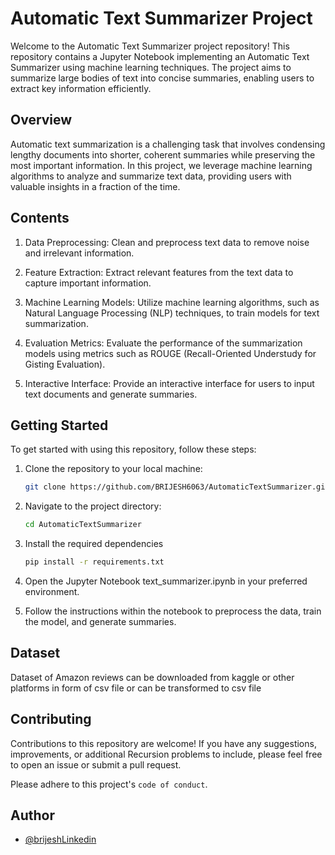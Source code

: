 
# Automatic Text Summarizer Project


Welcome to the Automatic Text Summarizer project repository! This repository contains a Jupyter Notebook implementing an Automatic Text Summarizer using machine learning techniques. The project aims to summarize large bodies of text into concise summaries, enabling users to extract key information efficiently.

## Overview
Automatic text summarization is a challenging task that involves condensing lengthy documents into shorter, coherent summaries while preserving the most important information. In this project, we leverage machine learning algorithms to analyze and summarize text data, providing users with valuable insights in a fraction of the time.


## Contents

1. Data Preprocessing: Clean and preprocess text data to remove noise and irrelevant information.

2. Feature Extraction: Extract relevant features from the text data to capture important information.
3. Machine Learning Models: Utilize machine learning algorithms, such as Natural Language Processing (NLP) techniques, to train models for text summarization.
4. Evaluation Metrics: Evaluate the performance of the summarization models using metrics such as ROUGE (Recall-Oriented Understudy for Gisting Evaluation).
5. Interactive Interface: Provide an interactive interface for users to input text documents and generate summaries.






## Getting Started
To get started with using this repository, follow these steps:

1. Clone the repository to your local machine:
    ```bash
    git clone https://github.com/BRIJESH6063/AutomaticTextSummarizer.git
    ```
2. Navigate to the project directory:
    ```bash
    cd AutomaticTextSummarizer
    ```

3. Install the required dependencies
    ```bash
    pip install -r requirements.txt
    ```
4. Open the Jupyter Notebook text_summarizer.ipynb in your preferred environment.
5. Follow the instructions within the notebook to preprocess the data, train the model, and generate summaries.



## Dataset

Dataset of Amazon reviews can be downloaded from kaggle or other platforms in form of csv file or can be transformed to csv file






## Contributing

Contributions to this repository are welcome! If you have any suggestions, improvements, or additional Recursion problems to include, please feel free to open an issue or submit a pull request.

Please adhere to this project's `code of conduct`.
## Author

- [@brijeshLinkedin](https://www.linkedin.com/in/brijesh6063/)

